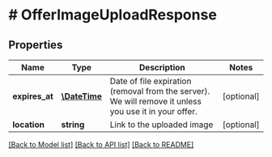 # # OfferImageUploadResponse

## Properties

Name | Type | Description | Notes
------------ | ------------- | ------------- | -------------
**expires_at** | [**\DateTime**](\DateTime.md) | Date of file expiration (removal from the server). We will remove it unless you use it in your offer. | [optional] 
**location** | **string** | Link to the uploaded image | [optional] 

[[Back to Model list]](../../README.md#documentation-for-models) [[Back to API list]](../../README.md#documentation-for-api-endpoints) [[Back to README]](../../README.md)


